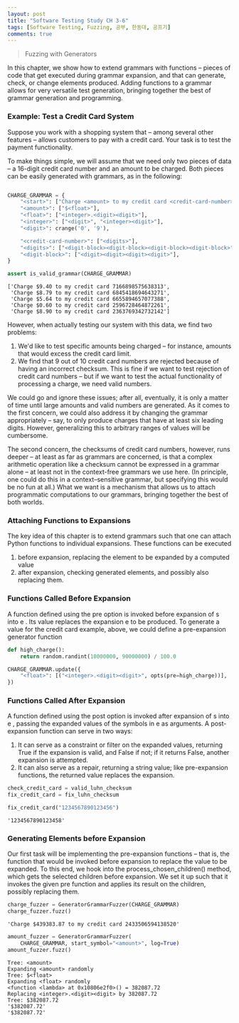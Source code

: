 ```yaml
---
layout: post
title: "Software Testing Study CH 3-6"
tags: [Software Testing, Fuzzing, 공부, 한동대, 공프기]
comments: true
---
```


> Fuzzing with Generators  

In this chapter, we show how to extend grammars with functions – pieces of code that get executed during grammar expansion, and that can generate, check, or change elements produced. Adding functions to a grammar allows for very versatile test generation, bringing together the best of grammar generation and programming.

### Example: Test a Credit Card System  
Suppose you work with a shopping system that – among several other features – allows customers to pay with a credit card. Your task is to test the payment functionality.

To make things simple, we will assume that we need only two pieces of data – a 16-digit credit card number and an amount to be charged. Both pieces can be easily generated with grammars, as in the following:
~~~python

CHARGE_GRAMMAR = {
    "<start>": ["Charge <amount> to my credit card <credit-card-number>"],
    "<amount>": ["$<float>"],
    "<float>": ["<integer>.<digit><digit>"],
    "<integer>": ["<digit>", "<integer><digit>"],
    "<digit>": crange('0', '9'),

    "<credit-card-number>": ["<digits>"],
    "<digits>": ["<digit-block><digit-block><digit-block><digit-block>"],
    "<digit-block>": ["<digit><digit><digit><digit>"],
}

assert is_valid_grammar(CHARGE_GRAMMAR)
~~~
~~~
['Charge $9.40 to my credit card 7166898575638313',
 'Charge $8.79 to my credit card 6845418694643271',
 'Charge $5.64 to my credit card 6655894657077388',
 'Charge $0.60 to my credit card 2596728464872261',
 'Charge $8.90 to my credit card 2363769342732142']
 ~~~

However, when actually testing our system with this data, we find two problems:

1. We'd like to test specific amounts being charged – for instance, amounts that would excess the credit card limit.  
2. We find that 9 out of 10 credit card numbers are rejected because of having an incorrect checksum. This is fine if we want to test rejection of credit card numbers – but if we want to test the actual functionality of processing a charge, we need valid numbers.  

We could go and ignore these issues; after all, eventually, it is only a matter of time until large amounts and valid numbers are generated. As it comes to the first concern, we could also address it by changing the grammar appropriately – say, to only produce charges that have at least six leading digits. However, generalizing this to arbitrary ranges of values will be cumbersome.

The second concern, the checksums of credit card numbers, however, runs deeper – at least as far as grammars are concerned, is that a complex arithmetic operation like a checksum cannot be expressed in a grammar alone – at least not in the context-free grammars we use here. (In principle, one could do this in a context–sensitive grammar, but specifying this would be no fun at all.) What we want is a mechanism that allows us to attach programmatic computations to our grammars, bringing together the best of both worlds.

### Attaching Functions to Expansions  
The key idea of this chapter is to extend grammars such that one can attach Python functions to individual expansions. These functions can be executed

1. before expansion, replacing the element to be expanded by a computed value  
2. after expansion, checking generated elements, and possibly also replacing them.  

### Functions Called Before Expansion  
A function defined using the pre option is invoked before expansion of  s  into  e . Its value replaces the expansion  e  to be produced. To generate a value for the credit card example, above, we could define a pre-expansion generator function
~~~python
def high_charge():
    return random.randint(10000000, 90000000) / 100.0

CHARGE_GRAMMAR.update({
    "<float>": [("<integer>.<digit><digit>", opts(pre=high_charge))],
})
~~~

### Functions Called After Expansion  
A function defined using the post option is invoked after expansion of  s  into  e , passing the expanded values of the symbols in  e  as arguments. A post-expansion function can serve in two ways:

1. It can serve as a constraint or filter on the expanded values, returning True if the expansion is valid, and False if not; if it returns False, another expansion is attempted.  
2. It can also serve as a repair, returning a string value; like pre-expansion functions, the returned value replaces the expansion.  
~~~python
check_credit_card = valid_luhn_checksum
fix_credit_card = fix_luhn_checksum

fix_credit_card("1234567890123456")
~~~
~~~
'1234567890123458'
~~~

### Generating Elements before Expansion  
Our first task will be implementing the pre-expansion functions – that is, the function that would be invoked before expansion to replace the value to be expanded. To this end, we hook into the process_chosen_children() method, which gets the selected children before expansion. We set it up such that it invokes the given pre function and applies its result on the children, possibly replacing them.  
~~~python
charge_fuzzer = GeneratorGrammarFuzzer(CHARGE_GRAMMAR)
charge_fuzzer.fuzz()
~~~
~~~
'Charge $439383.87 to my credit card 2433506594138520'
~~~
~~~python
amount_fuzzer = GeneratorGrammarFuzzer(
    CHARGE_GRAMMAR, start_symbol="<amount>", log=True)
amount_fuzzer.fuzz()
~~~
~~~
Tree: <amount>
Expanding <amount> randomly
Tree: $<float>
Expanding <float> randomly
<function <lambda> at 0x10806e2f0>() = 382087.72
Replacing <integer>.<digit><digit> by 382087.72
Tree: $382087.72
'$382087.72'
'$382087.72'
~~~
